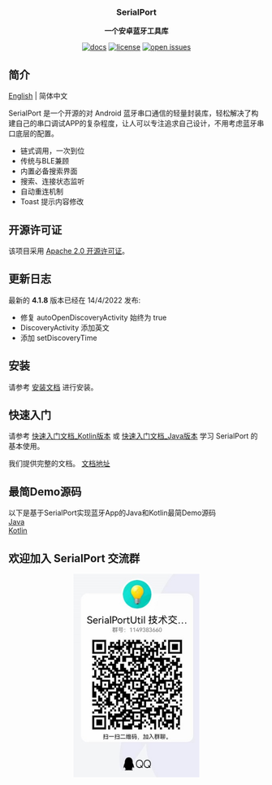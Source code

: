 <div align="center">
    <p>
    <h3>
      <b>
        SerialPort
      </b>
    </h3>
  </p>
  <p>
    <b>
      一个安卓蓝牙工具库
    </b>
  </p>
  <p>

[![docs](https://img.shields.io/badge/docs-latest-blue)](https://serialportsample.readthedocs.io/zh_CN/latest/)
[![license](https://img.shields.io/github/license/open-mmlab/mmdetection.svg)](https://github.com/Shanyaliux/SerialPortSample/blob/master/LICENSE)
[![open issues](https://isitmaintained.com/badge/open/open-mmlab/mmdetection.svg)](https://github.com/Shanyaliux/SerialPortSample/issues)
  <br />
</div>

## 简介
[English](README.md) | 简体中文

SerialPort 是一个开源的对 Android 蓝牙串口通信的轻量封装库，轻松解决了构建自己的串口调试APP的复杂程度，让人可以专注追求自己设计，不用考虑蓝牙串口底层的配置。

- 链式调用，一次到位
- 传统与BLE兼顾
- 内置必备搜索界面
- 搜索、连接状态监听
- 自动重连机制
- Toast 提示内容修改

## 开源许可证
该项目采用 [Apache 2.0 开源许可证](LICENSE)。

## 更新日志
最新的 **4.1.8** 版本已经在 14/4/2022 发布:
- 修复 autoOpenDiscoveryActivity 始终为 true
- DiscoveryActivity 添加英文
- 添加 setDiscoveryTime

## 安装
请参考 [安装文档](docs/zh_CN/tutorials/install.md) 进行安装。

## 快速入门
请参考 [快速入门文档_Kotlin版本](docs/zh_CN/tutorials/getting_started_kotlin.md) 或 [快速入门文档_Java版本](docs/zh_CN/tutorials/getting_started_java.md) 学习 SerialPort 的基本使用。

我们提供完整的文档。 [文档地址](https://serialportsample.readthedocs.io/zh_CN/latest/)

## 最简Demo源码
以下是基于SerialPort实现蓝牙App的Java和Kotlin最简Demo源码  
[Java](https://gitee.com/Shanya/SerialPortDemoByJava)  
[Kotlin](https://gitee.com/Shanya/SerialPortDemoByKotlin)

## 欢迎加入 SerialPort 交流群
<div align="center">
<img src="docs/en/_static/image/qq.png" height="400" />
</div>

